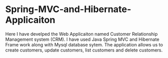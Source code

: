# Spring-MVC-and-Hibernate-Applicaiton

Here I have develped the Web Applicaiton named Customer Relationship Management system (CRM).
I have used Java Spring MVC and Hibernate Frame work along with Mysql database sytem.
The application allows us to create customers, update customers, list customers and delete customers.
